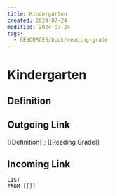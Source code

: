 ```yaml
---
title: Kindergarten
created: 2024-07-24
modified: 2024-07-24
tags:
  - RESOURCES/book/reading-grade
---
```

# Kindergarten
## Definition

## Outgoing Link
[[Definition]]; [[Reading Grade]]
## Incoming Link
```dataview
LIST
FROM [[]]
```
